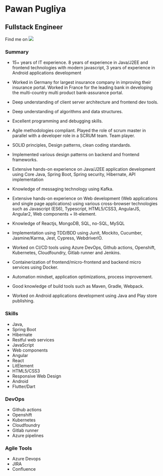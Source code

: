 # Pawan Pugliya
## Fullstack Engineer

Find me on [<img alt-text="linkedin" src="https://img.shields.io/badge/linkedin-%230077B5.svg?&style=for-the-badge&logo=linkedin&logoColor=white" />](https://www.linkedin.com/in/pawan-pugliya-30b24483/)

### Summary
- 15+ years of IT experience. 8 years of experience in Java/J2EE and frontend technologies with modern javascript, 3 years of experience in Android applications development
  
- Worked in Germany for largest insurance company in improving their insurance portal. Worked in France for the leading bank in developing the multi-country multi product bank-assurance portal.

- Deep understanding of client server architecture and frontend dev tools.

- Deep understanding of algorithms and data structures.

- Excellent programming and debugging skills.

- Agile methodologies compliant. Played the role of scrum master in parallel with a developer role in a SCRUM team. Team player.

- SOLID principles, Design patterns, clean coding standards.

- Implemented various design patterns on backend and frontend frameworks.

- Extensive hands-on experience on Java/J2EE application development using Core Java, Spring Boot, Spring security, Hibernate, API implementation

- Knowledge of messaging technology using Kafka.

- Extensive hands-on experience on Web development (Web applications and single page applications) using various cross-browser technologies such as Javascript (ES6), Typescript, HTML5/CSS3, AngularJS, Angular2, Web components + lit-element.

- Knowledge of Reactjs, MongoDB, SQL, no-SQL, MySQL

- Implementation using TDD/BDD using Junit, Mockito, Cucumber, Jasmine/Karma, Jest, Cypress, WebdriverIO.

- Worked on CI/CD tools using Azure DevOps, Github actions, Openshift, Kubernetes, Cloudfoundry, Gitlab runner and Jenkins.

- Containerization of frontend/micro-frontend and backend micro services using Docker.

- Automation mindset, application optimizations, process improvement.

- Good knowledge of build tools such as Maven, Gradle, Webpack.

- Worked on Android applications development using Java and Play store publishing.

### Skills
- Java, 
- Spring Boot
- Hibernate
- Restful web services
- JavaScript
- Web components
- Angular
- React
- LitElement
- HTML5/CSS3
- Responsive Web Design
- Android
- Flutter/Dart

### DevOps
- Github actions
- Openshift
- Kubernetes
- Cloudfoundry
- Gitlab runner
- Azure pipelines

### Agile Tools
- Azure Devops
- JIRA
- Confluence

